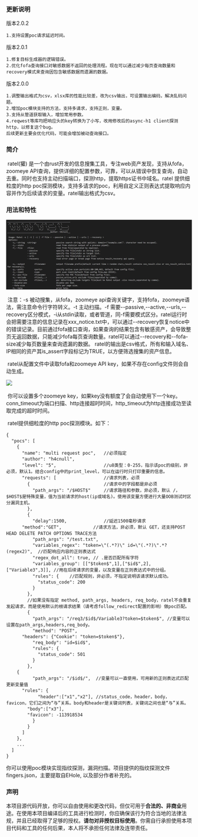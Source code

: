 ### 更新说明
版本2.0.2
```text
1.支持设置poc请求延迟时间。
```

版本2.0.1
```text
1.修复目标生成器的逻辑错误。
2.优化fofa查询接口对敏感数据不返回的处理流程。现在可以通过减少每页查询数量和recovery模式来查询因包含敏感数据而遗漏的数据。
```

版本2.0.0
```text
1.调整输出格式为csv，xlsx库的性能比较差，改为csv输出，可设置输出编码，解决乱码问题。
2.增加poc模块支持的方法，支持多请求，支持正则，变量。
3.支持从管道获取输入，增加常用参数。
4.reqwest等库均把响应头的key转换为了小写，改用修改后的async-h1 client探测http，以修复这个bug。
后续更新主要会优化代码，可能会增加被动查询接口。
```
### 简介

​	ratel(獾) 是一个由rust开发的信息搜集工具，专注web资产发现，支持从fofa，zoomeye API查询，提供详细的配置参数，可靠，可以从错误中恢复查询，自动去重。同时也支持主动扫描端口，探测http，提取https证书中域名。ratel 提供细粒度的http poc探测模块，支持多请求的poc，利用自定义正则表达式提取响应内容并作为后续请求的变量。ratel输出格式为csv。

### 用法和特性

<img src=.\img\usage.JPG>

​	注意：-s 被动搜集，从fofa，zoomeye api查询关键字，支持fofa，zoomeye语法，需注意命令行字符转义。-t 主动扫描。-f 需要--passive,--active,--urls,--recovery区分模式，-i从stdin读取，或者管道，同-f需要模式区分。ratel运行时会把需要注意的信息记录在xxx_notice.txt中，可以通过--recovery恢复notice中的错误记录。目前通过fofa接口查询，如果查询的结果包含有敏感资产，会导致整页无返回数据，只能减少fofa每页查询数量。ratel可以通过--recovery和--fofa-size减少每页数量来查询遗漏的数据。
ratel的输出是csv格式，所有和输入域名、IP相同的资产其is_assert字段标记为TRUE，以方便筛选搜集的资产信息。

​	ratel从配置文件中读取fofa和zoomeye API key，如果不存在config文件则会自动生成。

<img src=.\img\config.JPG>

​	你可以设置多个zoomeye key，如果key没有额度了会自动使用下一个key。conn_timeout为端口扫描、http连接超时时间，http_timeout为http连接成功至读取完成的超时时间。

​	ratel提供细粒度的http poc探测模块。如下：
```text
{
  "pocs": [
    {
      "name": "multi request poc",   //必须指定
      "author": "h4cnull",
      "level": "5",                  //u8类型：0-255，指示该poc的级别，非必须，默认1。结合config中的print_level，可以在运行时只打印重要的信息。
      "requests": [                  //请求列表，必须
        {                            //请求中的字段都是非必须
          "path_args": "/$HOST$"     //请求路径和参数，非必须，默认 /，$HOST$是特殊变量，值为当前请求的host(ip或域名)。使用该变量方便进行大量OOB测试时区分漏洞主机。
        },
        {
          "delay":1500,              //延迟1500毫秒请求
	  "method":"GET",            //请求方法，非必须，默认 GET，还支持POST HEAD DELETE PATCH OPTIONS TRACE方法
          "path_args": "/test.txt",
          "variables_regex": "token=\"(.*?)\" id=\"(.*?)\".*?(regex2)",  //匹配响应内容的正则表达式
          "regex_dot_all": true, // .是否匹配所有字符
          "variables_group": [["$token$",1],["$id$",2],["Variable3",3]], //用在后续请求的变量，以及变量在正则表达式中的分组。
          "rules": {    //匹配规则，非必须，不指定说明该请求默认成功。
            "status_code": 200
          }
        },
		//如果没有指定 method, path_args, headers, req_body，ratel不会重复发起请求，而是使用默认的根请求结果（请考虑follow_redirect配置的影响）做poc匹配。
        {
          "path_args": "/req3/$id$/Variable3?token=$token$", //变量可以设置在path_args,headers,req_body。
          "method": "POST",
	  "headers": {"Cookie": "token=$token$"},
          "req_body": "id=$id$",
          "rules": {
            "status_code": 501
          }
        },
	{
          "path_args": "/$id$/",  //变量可以一直使用，可用新的正则表达式匹配更新变量值
	  "rules": {
            "header":["x1","x2"], //status_code，header，body，favicon，它们之间为“与”关系。body和header是关键词列表，关键词之间也是“与”关系。
	    "body":["x3"],
	    "favicon": -113918534
          }
        }
      ]
    },
    ...
  ]
}
```
​	你可以使用poc模块实现指纹探测，漏洞扫描。项目提供的指纹探测文件fingers.json，主要提取自EHole, 以及部分作者补充的。

### 声明

​	本项目源代码开放，你可以自由使用和更改代码，但仅可用于**合法的、非商业**用途。在使用本项目编译后的工具进行检测时，你应确保该行为符合当地的法律法规，并且已经取得了足够的授权。**请勿对非授权目标使用**。你需自行承担使用本项目代码和工具的任何后果，本人将不承担任何法律及连带责任。
